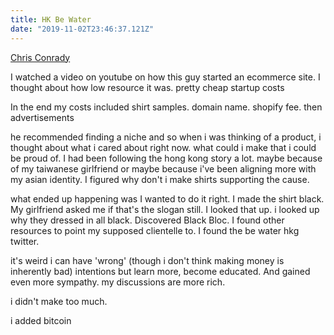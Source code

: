 ```yaml
---
title: HK Be Water
date: "2019-11-02T23:46:37.121Z"
---
```


[Chris Conrady](https://www.youtube.com/watch?v=1O6feWOsbLs)

I watched a video on youtube on how this guy started an ecommerce site. I thought about how low resource it was. pretty cheap startup costs

In the end my costs included shirt samples. domain name. shopify fee.
then advertisements

he recommended finding a niche and so when i was thinking of a product, i thought about what i cared about right now. what could i make that i could be proud of.
I had been following the hong kong story a lot. maybe because of my taiwanese girlfriend or maybe because i've been aligning more with my asian identity. I figured why don't i make shirts supporting the cause.

what ended up happening was I wanted to do it right. I made the shirt black. My girlfriend asked me if that's the slogan still. I looked that up. i looked up why they dressed in all black. Discovered Black Bloc. I found other resources to point my supposed clientelle to. I found the be water hkg twitter.

it's weird i can have 'wrong' (though i don't think making money is inherently bad) intentions but learn more, become educated. And gained even more sympathy. my discussions are more rich.

i didn't make too much.

i added bitcoin
